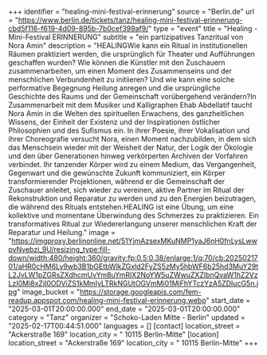 +++
identifier = "healing-mini-festival-erinnerung"
source = "Berlin.de"
url = "https://www.berlin.de/tickets/tanz/healing-mini-festival-erinnerung-cbd5f116-f619-4d09-895b-7b0cef399af9/"
type = "event"
title = "Healing - Mini-Festival ERINNERUNG"
subtitle = "ein partizipatives Tanzritual von Nora Amin"
description = "HEALINGWie kann ein Ritual in institutionellen Räumen praktiziert werden, die ursprünglich für Theater und Aufführungen geschaffen wurden? Wie können die Künstler mit den Zuschauern zusammenarbeiten, um einen Moment des Zusammenseins und der menschlichen Verbundenheit zu initiieren? Und wie kann eine solche performative Begegnung Heilung anregen und die ursprüngliche Geschichte des Raums und der Gemeinschaft vorübergehend verändern?In Zusammenarbeit mit dem Musiker und Kalligraphen Ehab Abdellatif taucht Nora Amin in die Welten des spirituellen Erwachens, des ganzheitlichen Wissens, der Einheit der Existenz und der Inspirationen östlicher Philosophien und des Sufismus ein. In ihrer Poesie, ihrer Vokalisation und ihrer Choreografie versucht Nora, einen Moment nachzubilden, in dem sich das Menschsein wieder mit der Weisheit der Natur, der Logik der Ökologie und den über Generationen hinweg verkörperten Archiven der Vorfahren verbindet. Ihr tanzender Körper wird zu einem Medium, das Vergangenheit, Gegenwart und die gewünschte Zukunft kommuniziert, ein Körper transformierender Projektionen, während er die Gemeinschaft der Zuschauer anleitet, sich wieder zu vereinen, aktive Partner im Ritual der Rekonstruktion und Reparatur zu werden und zu den Energien beizutragen, die während des Rituals entstehen.HEALING ist eine Übung, um eine kollektive und momentane Überwindung des Schmerzes zu praktizieren. Ein transformatives Ritual zur Wiedererlangung unserer menschlichen Kraft der Reparatur und Heilung."
image = "https://imgproxy.berlinonline.net/51YjmAzsexMKuNMP1yaJ6nH0fnLysLwwpvNyebzi_9U/resizing_type:fill-down/width:480/height:360/gravity:fp:0.5:0.38/enlarge:1/q:70/cb:2025021701/aHR0cHM6Ly9wb3B1bGEtbWlkZGxld2FyZS5zMy5hbWF6b25hd3MuY29tL2JvLW1pZGRsZXdhcmUvYm8uYmRlX2NoYW5uZWwuZXZlbnQvaW1hZ2VzLzI0Mi8xZjI0ODViZS1kMmIyLTRkNGUtOGVmMi01MjFhYTczYzA5ZDIucG5n.jpg"
image_bucket = "https://storage.googleapis.com/fem-readup.appspot.com/healing-mini-festival-erinnerung.webp"
start_date = "2025-03-01T20:00:00.000"
end_date = "2025-03-01T20:00:00.000"
category = "Tanz"
organizer = "Schoko-Laden Mitte - Berlin"
updated = "2025-02-17T00:44:51.000"
languages = []
[contact]
location_street = "Ackerstraße 169"
location_city = " 10115 Berlin-Mitte"
[location]
location_street = "Ackerstraße 169"
location_city = " 10115 Berlin-Mitte"
+++